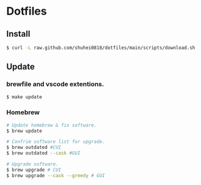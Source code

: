 # Dotfiles

## Install
```bash
$ curl -L raw.github.com/shuhei0818/dotfiles/main/scripts/download.sh | bash
```

## Update
### brewfile and vscode extentions.
```bash
$ make update
```

### Homebrew
```bash
# Update homebrew & fix software.
$ brew update

# Confrim software list for upgrade.
$ brew outdated #CUI
$ brew outdated --cask #GUI

# Upgrade software.
$ brew upgrade # CUI
$ brew upgrade --cask --greedy # GUI
```

